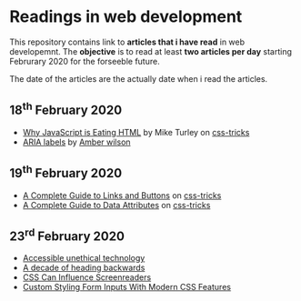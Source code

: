# Readings in web development
This repository contains link to __articles that i have read__ in web developemnt. The __objective__ is to read at least __two articles per day__ starting Februrary 2020 for the forseeble future.

The date of the articles are the actually date when i read the articles.

## 18<sup>th</sup> February 2020
* [Why JavaScript is Eating HTML](https://css-tricks.com/why-javascript-is-eating-html/) by Mike Turley on [css-tricks](https://css-tricks.com)
* [ARIA labels](https://amberwilson.co.uk/blog/aria-labels/) by [Amber wilson](https://amberwilson.co.uk/)

## 19<sup>th</sup> February 2020
* [A Complete Guide to Links and Buttons](https://css-tricks.com/a-complete-guide-to-links-and-buttons/) on [css-tricks](https://css-tricks.com)
* [A Complete Guide to Data Attributes](https://css-tricks.com/a-complete-guide-to-data-attributes/) on [css-tricks](https://css-tricks.com)

## 23<sup>rd</sup> February 2020
* [Accessible unethical technology](https://laurakalbag.com/accessible-unethical-technology/)
* [A decade of heading backwards](https://codepen.io/stevef/post/a-decade-of-heading-backwards)
* [CSS Can Influence Screenreaders](https://blog.benmyers.dev/css-can-influence-screenreaders/)
* [Custom Styling Form Inputs With Modern CSS Features](https://css-tricks.com/custom-styling-form-inputs-with-modern-css-features/)
